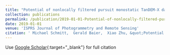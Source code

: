 ```yaml
---
title: "Potential of nonlocally filtered pursuit monostatic TanDEM-X data for coastline detection"
collection: publications
permalink: /publication/2019-01-01-Potential-of-nonlocally-filtered-pursuit-monostatic-TanDEM-X-data-for-coastline-detection
date: 2019-01-01
venue: 'ISPRS Journal of Photogrammetry and Remote Sensing'
citation: ' Michael Schmitt,  Gerald Baier,  Xiao Zhu, &quot;Potential of nonlocally filtered pursuit monostatic TanDEM-X data for coastline detection.&quot; ISPRS Journal of Photogrammetry and Remote Sensing, 2019.'
---
```

Use [Google Scholar](https://scholar.google.com/scholar?q=Potential+of+nonlocally+filtered+pursuit+monostatic+TanDEM+X+data+for+coastline+detection){:target="_blank"} for full citation